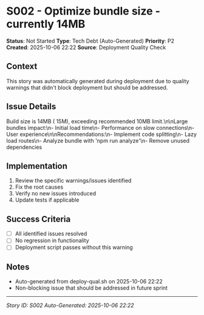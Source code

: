 # S002 - Optimize bundle size - currently 14MB

**Status**: Not Started
**Type**: Tech Debt (Auto-Generated)
**Priority**: P2
**Created**: 2025-10-06 22:22
**Source**: Deployment Quality Check

## Context
This story was automatically generated during deployment due to quality warnings that didn't block deployment but should be addressed.

## Issue Details
Build size is 14MB ( 15M), exceeding recommended 10MB limit.\n\nLarge bundles impact:\n- Initial load time\n- Performance on slow connections\n- User experience\n\nRecommendations:\n- Implement code splitting\n- Lazy load routes\n- Analyze bundle with 'npm run analyze'\n- Remove unused dependencies

## Implementation
1. Review the specific warnings/issues identified
2. Fix the root causes
3. Verify no new issues introduced
4. Update tests if applicable

## Success Criteria
- [ ] All identified issues resolved
- [ ] No regression in functionality
- [ ] Deployment script passes without this warning

## Notes
- Auto-generated from deploy-qual.sh on 2025-10-06 22:22
- Non-blocking issue that should be addressed in future sprint

---
*Story ID: S002*
*Auto-Generated: 2025-10-06 22:22*
